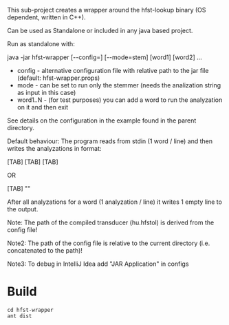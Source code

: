 This sub-project creates a wrapper around the hfst-lookup binary (OS dependent, written in C++).

Can be used as Standalone or included in any java based project.

Run as standalone with:

java -jar hfst-wrapper [--config=<config file>] [--mode=stem] [word1] [word2] ...

* config - alternative configuration file with relative path to the jar file (default: hfst-wrapper.props)
* mode - can be set to run only the stemmer (needs the analization string as input in this case)
* word1..N - (for test purposes) you can add a word to run the analyzation on it and then exit

See details on the configuration in the example found in the parent directory.

Default behaviour:
The program reads from stdin (1 word / line) and then writes the analyzations in format:

<source> [TAB] <analyzation> [TAB] <lemma> [TAB] <features>

OR

<source> [TAB] "<unknown>"

After all analyzations for a word (1 analyzation / line) it writes 1 empty line to the output.

Note: The path of the compiled transducer (hu.hfstol) is derived from the config file!

Note2: The path of the config file is relative to the current directory (i.e. concatenated to the path)!

Note3: To debug in IntelliJ Idea add "JAR Application" in configs 

# Build
    cd hfst-wrapper
    ant dist
